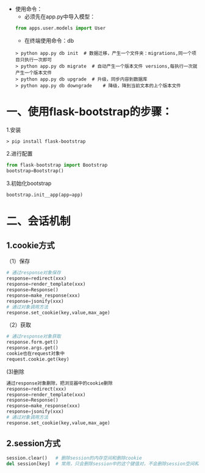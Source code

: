 
* 使用命令：
    * 必须先在app.py中导入模型：
    ```python
    from apps.user.models import User
    ```
    *  在终端使用命令：db
    ```shell
    > python app.py db init  # 数据迁移，产生一个文件夹：migrations,同一个项目只执行一次即可
    > python app.py db migrate  # 自动产生一个版本文件 versions,每执行一次就产生一个版本文件
    > python app.py db upgrade  # 升级，同步内容到数据库
    > python app.py db downgrade    # 降级，降到当前文本的上个版本文件
    ```

# 一、使用flask-bootstrap的步骤：
 1.安装
```shell
> pip install flask-bootstrap
```
 2.进行配置
```python
from flask-bootstrap import Bootstrap
bootstrap=Bootstrap()
```
3.初始化bootstrap
```python
bootstrap.init__app(app=app)
```



# 二、会话机制
## 1.cookie方式
（1）保存

```python
# 通过response对象保存
response=redirect(xxx)
response=render_template(xxx)
response=Response()
response=make_response(xxx)
response=jsonify(xxx)
# 通过对象调用方法
response.set_cookie(key,value,max_age)
```
（2）获取

```python
# 通过response对象获取
response.form.get()
response.args.get()
cookie也在request对象中
request.cookie.get(key)
```
(3)删除
```python
通过response对象删除，把浏览器中的cookie删除
response=redirect(xxx)
response=render_template(xxx)
response=Response()
response=make_response(xxx)
response=jsonify(xxx)
# 通过对象调用方法
response.set_cookie(key,value,max_age)
```

## 2.session方式
```python
session.clear()   # 删除session的内存空间和删除cookie
del session[key]  # 常用，只会删除session中的这个键值对，不会删除session空间和cookie
```